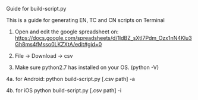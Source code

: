Guide for build-script.py

This is a guide for generating EN, TC and CN scripts on Terminal

1. Open and edit the google spreadsheet on:
	https://docs.google.com/spreadsheets/d/1ldBZ_sXtI7Pdm_Ozx1nN4Klu3Gh8ms4fMsso0LKZXtA/edit#gid=0

2. File -> Download -> csv

3. Make sure python2.7 has installed on your OS. (python -V)

4a. for Android:
	python build-script.py [.csv path] -a

4b. for iOS
	python build-script.py [.csv path] -i
